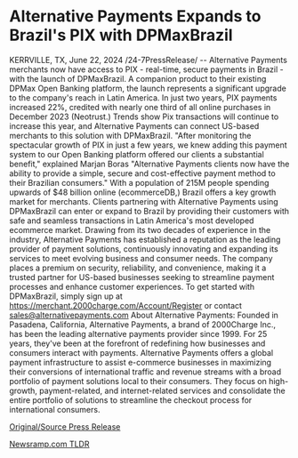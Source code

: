 # Alternative Payments Expands to Brazil's PIX with DPMaxBrazil

KERRVILLE, TX, June 22, 2024 /24-7PressRelease/ -- Alternative Payments merchants now have access to PIX - real-time, secure payments in Brazil - with the launch of DPMaxBrazil. A companion product to their existing DPMax Open Banking platform, the launch represents a significant upgrade to the company's reach in Latin America.  In just two years, PIX payments increased 22%, credited with nearly one third of all online purchases in December 2023 (Neotrust.) Trends show Pix transactions will continue to increase this year, and Alternative Payments can connect US-based merchants to this solution with DPMaxBrazil.  "After monitoring the spectacular growth of PIX in just a few years, we knew adding this payment system to our Open Banking platform offered our clients a substantial benefit," explained Marjan Boras "Alternative Payments clients now have the ability to provide a simple, secure and cost-effective payment method to their Brazilian consumers."  With a population of 215M people spending upwards of $48 billion online (ecommerceDB,) Brazil offers a key growth market for merchants. Clients partnering with Alternative Payments using DPMaxBrazil can enter or expand to Brazil by providing their customers with safe and seamless transactions in Latin America's most developed ecommerce market.  Drawing from its two decades of experience in the industry, Alternative Payments has established a reputation as the leading provider of payment solutions, continuously innovating and expanding its services to meet evolving business and consumer needs. The company places a premium on security, reliability, and convenience, making it a trusted partner for US-based businesses seeking to streamline payment processes and enhance customer experiences.  To get started with DPMaxBrazil, simply sign up at https://merchant.2000charge.com/Account/Register or contact sales@alternativepayments.com  About Alternative Payments:  Founded in Pasadena, California, Alternative Payments, a brand of 2000Charge Inc., has been the leading alternative payments provider since 1999. For 25 years, they've been at the forefront of redefining how businesses and consumers interact with payments.   Alternative Payments offers a global payment infrastructure to assist e-commerce businesses in maximizing their conversions of international traffic and revenue streams with a broad portfolio of payment solutions local to their consumers. They focus on high-growth, payment-related, and internet-related services and consolidate the entire portfolio of solutions to streamline the checkout process for international consumers. 

[Original/Source Press Release](https://www.24-7pressrelease.com/press-release/511928/alternative-payments-expands-to-brazils-pix-with-dpmaxbrazil) 

[Newsramp.com TLDR](https://newsramp.com/None) 